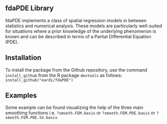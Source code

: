 ## fdaPDE Library

fdaPDE implements a class of spatial regression models in between statistics and numerical analysis. These models are particularly well-suited for situations where a prior knowledge of the underlying phenomenon is known and can be described in terms of a Partial Differential Equation (PDE).

## Installation

To install the package from the Github repository, use the command `install_github` from the 
R package `devtools` as follows:
`install_github("eardi/fdaPDE")`

## Examples

Some example can be found visualizing the help of the three main smoothing functions i.e.
`?smooth.FEM.basis` or `?smooth.FEM.PDE.basis` or `?smooth.FEM.PDE.SV.basis`
